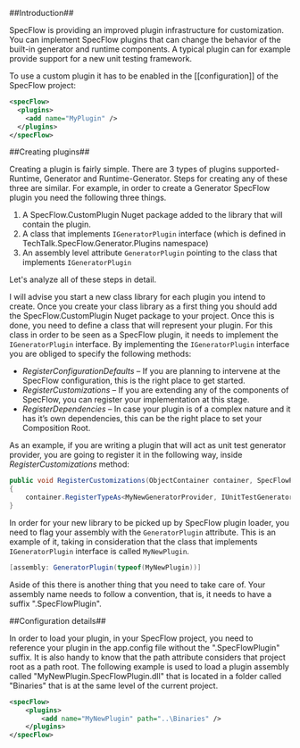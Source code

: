 ##Introduction##

SpecFlow is providing an improved plugin infrastructure for customization. You can implement SpecFlow plugins that can change the behavior of the built-in generator and runtime components. A typical plugin can for example provide support for a new unit testing framework.

To use a custom plugin it has to be enabled in the [[configuration]] of the SpecFlow project:

```xml
<specFlow>
  <plugins>
    <add name="MyPlugin" />
  </plugins>
</specFlow>
```

##Creating plugins##

Creating a plugin is fairly simple. There are 3 types of plugins supported- Runtime, Generator and Runtime-Generator. Steps for creating any of these three are similar. For example, in order to create a Generator SpecFlow plugin you need the following three things.

1. A SpecFlow.CustomPlugin Nuget package added to the library that will contain the plugin.
2. A class that implements `IGeneratorPlugin` interface (which is defined in TechTalk.SpecFlow.Generator.Plugins namespace)
3. An assembly level attribute `GeneratorPlugin` pointing to the class that implements `IGeneratorPlugin`

Let's analyze all of these steps in detail.

I will advise you start a new class library for each plugin you intend to create. Once you create your class library as a first thing you should add the SpecFlow.CustomPlugin Nuget package to your project.
Once this is done, you need to define a class that will represent your plugin. For this class in order to be seen as a SpecFlow plugin, it needs to implement the `IGeneratorPlugin` interface.
By implementing the `IGeneratorPlugin` interface you are obliged to specify the following methods:

- *RegisterConfigurationDefaults* – If you are planning to intervene at the SpecFlow configuration, this is the right place to get started.
- *RegisterCustomizations* – If you are extending any of the components of SpecFlow, you can register your implementation at this stage.
- *RegisterDependencies* – In case your plugin is of a complex nature and it has it’s own dependencies, this can be the right place to set your Composition Root.

As an example, if you are writing a plugin that will act as unit test generator provider, you are going to register it in the following way, inside *RegisterCustomizations* method:

```csharp
public void RegisterCustomizations(ObjectContainer container, SpecFlowProjectConfiguration generatorConfiguration)
{
	container.RegisterTypeAs<MyNewGeneratorProvider, IUnitTestGeneratorProvider>();
}
```

In order for your new library to be picked up by SpecFlow plugin loader, you need to flag your assembly with the `GeneratorPlugin` attribute. This is an example of it, taking in consideration that  the class that implements `IGeneratorPlugin` interface is called `MyNewPlugin`.
```csharp
[assembly: GeneratorPlugin(typeof(MyNewPlugin))]
```

Aside of this there is another thing that you need to take care of. Your assembly name needs to follow a convention, that is, it needs to have a suffix ".SpecFlowPlugin".

##Configuration details##

In order to load your plugin, in your SpecFlow project, you need to reference your plugin in the app.config file without the ".SpecFlowPlugin" suffix. It is also handy to know that the path attribute considers that project root as a path root. The following example is used to load a plugin assembly called "MyNewPlugin.SpecFlowPlugin.dll" that is located in a folder called "Binaries" that is at the same level of the current project.

```xml
<specFlow>
	<plugins>
		<add name="MyNewPlugin" path="..\Binaries" />
	</plugins>
</specFlow>
```


